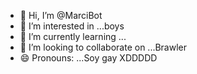 - 👋 Hi, I’m @MarciBot
- 👀 I’m interested in ...boys
- 🌱 I’m currently learning ...
- 💞️ I’m looking to collaborate on ...Brawler
- 😄 Pronouns: ...Soy gay XDDDDD

<!---
MarciBot/MarciBot is a ✨ special ✨ repository because its `README.md` (this file) appears on your GitHub profile.
You can click the Preview link to take a look at your changes.
--->
